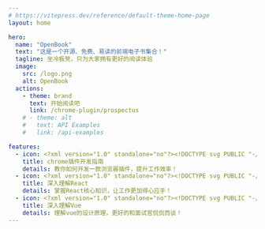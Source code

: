 ```yaml
---
# https://vitepress.dev/reference/default-theme-home-page
layout: home

hero:
  name: "OpenBook"
  text: "这是一个开源、免费、易读的前端电子书集合！"
  tagline: 坐冷板凳，只为大家拥有更好的阅读体验
  image:
    src: /logo.png
    alt: OpenBook
  actions:
    - theme: brand
      text: 开始阅读吧
      link: /chrome-plugin/prospectus
    # - theme: alt
    #   text: API Examples
    #   link: /api-examples

features:
  - icon: <?xml version="1.0" standalone="no"?><!DOCTYPE svg PUBLIC "-//W3C//DTD SVG 1.1//EN" "http://www.w3.org/Graphics/SVG/1.1/DTD/svg11.dtd"><svg class="icon" width="200px" height="200.00px" viewBox="0 0 1024 1024" version="1.1" xmlns="http://www.w3.org/2000/svg"><path d="M986.467644 320.049884h-474.469829A191.947931 191.947931 0 0 0 344.369876 605.899781L107.109961 198.859928a511.691815 511.691815 0 0 1 879.357683 121.189956z" fill="#F44336" /><path d="M1023.99763 511.998815a512.459815 512.459815 0 0 1-511.999815 511.998815 461.771833 461.771833 0 0 1-63.998977-4.249998l230.399917-411.749852a192.45993 192.45993 0 0 0-70.399975-262.398905 190.258931 190.258931 0 0 0-95.539965-25.599991h474.009829a505.700817 505.700817 0 0 1 37.528986 191.999931z" fill="#FFC107" /><path d="M678.397755 607.99878L447.999838 1019.748632h-0.41A511.742815 511.742815 0 0 1 107.109961 198.859928L344.369876 605.899781l1.279999 2.098999a191.947931 191.947931 0 0 0 332.79988 0z" fill="#4CAF50" /><path d="M511.281815 725.297738a211.864923 211.864923 0 0 1-105.932961-28.36499 213.912923 213.912923 0 1 1 105.932961 28.36499z" fill="#FFFFFF" /><path d="M499.709819 341.707877a170.649938 170.649938 0 1 0 86.476969 16.690994 170.187939 170.187939 0 0 0-86.475969-16.690994z" fill="#2196F3" /></svg>
    title: chrome插件开发指南
    details: 教你如何开发一款浏览器插件，提升工作效率！
  - icon: <?xml version="1.0" standalone="no"?><!DOCTYPE svg PUBLIC "-//W3C//DTD SVG 1.1//EN" "http://www.w3.org/Graphics/SVG/1.1/DTD/svg11.dtd"><svg class="icon" width="200px" height="200.00px" viewBox="0 0 1024 1024" version="1.1" xmlns="http://www.w3.org/2000/svg"><path d="M512 420.736a91.264 91.264 0 0 0 0 182.528 91.264 91.264 0 0 0 0-182.528z m-255.648 272.8l-20.128-5.12C86.112 650.496 0.032 586.112 0.032 511.808s86.112-138.656 236.192-176.608l20.128-5.088 5.664 19.968a995.328 995.328 0 0 0 60.768 158.624l-2.624-5.952 4.32 9.088-4.32 9.088a939.776 939.776 0 0 0-56.352 145.632l-1.792 7.04-5.664 19.936z m-29.504-311.68c-114.08 32.032-184.096 81.056-184.096 129.952 0 48.864 70.016 97.888 184.096 129.952a1043.552 1043.552 0 0 1 53.184-136.416l-2.752 6.464a973.92 973.92 0 0 1-48.352-122.496l-2.08-7.488z m540.8 311.68l-5.664-20a985.024 985.024 0 0 0-60.8-158.528l2.592 5.888-4.32-9.088 4.32-9.088a942.592 942.592 0 0 0 56.384-145.6l1.792-7.072 5.664-19.968 20.192 5.088c150.048 37.92 236.16 102.304 236.16 176.64s-86.112 138.656-236.16 176.608l-20.192 5.12z m-20.928-181.696a1057.216 1057.216 0 0 1 50.432 129.952c114.144-32.096 184.096-81.12 184.096-129.952 0-48.896-70.016-97.888-184.096-129.952a1037.568 1037.568 0 0 1-53.184 136.384l2.752-6.4zM226.56 381.664l-5.664-19.936C178.688 212.992 191.488 106.4 256 69.216c63.264-36.512 164.864 6.624 271.328 115.872l14.496 14.88-14.496 14.88a1011.2 1011.2 0 0 0-101.184 123.296l-2.176 3.296-5.76 8.224-10.016 0.864a1013.344 1013.344 0 0 0-168.448 27.52l6.976-1.504-20.128 5.088z m80.896-282.88c-11.424 0-21.536 2.464-30.08 7.392-42.4 24.448-49.92 109.44-20.704 224.128a998.208 998.208 0 0 1 133.76-21.056l4.192-0.32a1066.496 1066.496 0 0 1 88.192-109.248l-0.64 0.704c-66.56-64.8-129.568-101.6-174.72-101.6z m409.12 868.768c-0.032 0-0.032 0 0 0-60.8 0-138.88-45.792-219.904-128.992l-14.496-14.88 14.496-14.88a1005.664 1005.664 0 0 0 101.12-123.328l2.176-3.296 5.76-8.224 9.984-0.864a1015.68 1015.68 0 0 0 168.544-27.456l-6.976 1.472 20.128-5.088 5.728 19.968c42.112 148.64 29.344 255.264-35.168 292.448a100.224 100.224 0 0 1-49.984 13.152h-1.504 0.064z m-174.752-144.256c66.56 64.8 129.568 101.6 174.72 101.6h0.032c11.392 0 21.536-2.464 30.048-7.392 42.4-24.448 49.952-109.472 20.704-224.16a989.856 989.856 0 0 1-133.824 21.056l-4.16 0.32a1063.008 1063.008 0 0 1-88.16 109.312l0.64-0.704z m255.616-441.632l-20.128-5.088c-46.496-12.032-101.6-21.248-158.048-25.792l-3.552-0.224-9.984-0.864-5.76-8.224a1010.24 1010.24 0 0 0-103.584-126.912l0.288 0.32-14.496-14.88 14.496-14.88C603.072 75.904 704.64 32.768 768 69.248c64.512 37.216 77.312 143.776 35.168 292.48l-5.728 19.968z m-168.096-72.768c48.736 4.448 95.008 11.648 137.984 21.376 29.28-114.688 21.728-199.68-20.704-224.128-42.144-24.352-121.376 12.96-204.8 94.208a1068.032 1068.032 0 0 1 85.312 105.248l2.208 3.296zM307.456 967.552h-1.472a100.896 100.896 0 0 1-50.464-13.408l0.48 0.256c-64.512-37.152-77.312-143.744-35.104-292.448l5.632-19.968 20.128 5.088c49.28 12.416 103.648 21.152 161.504 25.984l10.016 0.864 5.728 8.224a1008.672 1008.672 0 0 0 103.648 126.944l-0.32-0.32 14.496 14.88-14.496 14.88c-80.992 83.2-159.072 128.992-219.776 128.992z m-50.784-274.208c-29.28 114.688-21.728 199.712 20.704 224.16 42.112 24.032 121.312-13.024 204.8-94.208a1073.376 1073.376 0 0 1-85.344-105.28l-2.208-3.296a1066.08 1066.08 0 0 1-145.088-22.752l7.168 1.376z m255.328 26.784c-35.104 0-71.2-1.536-107.36-4.512l-10.016-0.864-5.76-8.224a1225.696 1225.696 0 0 1-54.304-84.448l-3.296-6.08a1155.84 1155.84 0 0 1-46.4-87.296l-3.36-7.776-4.256-9.088 4.256-9.088a1233.184 1233.184 0 0 1 53.056-101.152l-3.296 6.112a1292.8 1292.8 0 0 1 57.6-90.528l5.76-8.224 10.016-0.864a1287.264 1287.264 0 0 1 219.52 0.352l-4.8-0.352 9.984 0.864 5.728 8.224a1251.296 1251.296 0 0 1 104.064 177.92l3.328 7.68 4.32 9.088-4.32 9.088a1258.496 1258.496 0 0 1-110.048 189.6l2.656-4-5.728 8.224-9.984 0.864a1314.656 1314.656 0 0 1-107.392 4.512z m-93.728-46.24c63.136 4.736 124.32 4.736 187.52 0a1202.24 1202.24 0 0 0 90.464-154.752l3.232-7.296a1212.512 1212.512 0 0 0-96.384-166.08l2.656 4.032a1257.728 1257.728 0 0 0-191.744 0.256l4.288-0.256a1182.4 1182.4 0 0 0-90.56 154.88l-3.168 7.168a1232.064 1232.064 0 0 0 96.448 166.176l-2.72-4.16z" fill="#61DAFB" /></svg>
    title: 深入理解React
    details: 掌握React核心知识，让工作更加得心应手！
  - icon: <?xml version="1.0" standalone="no"?><!DOCTYPE svg PUBLIC "-//W3C//DTD SVG 1.1//EN" "http://www.w3.org/Graphics/SVG/1.1/DTD/svg11.dtd"><svg class="icon" width="200px" height="200.00px" viewBox="0 0 1024 1024" version="1.1" xmlns="http://www.w3.org/2000/svg"><path d="M76.416 164.309333L512 916.096 947.584 167.936v-3.626667H778.24L514.56 617.258667 251.989333 164.352z" fill="#41B883" /><path d="M252.032 164.309333l262.485333 452.992L778.24 164.309333h-158.848L515.584 342.613333 412.16 164.266667z" fill="#35495E" /></svg>
    title: 深入理解Vue
    details: 理解vue的设计原理，更好的和面试官侃侃而谈！
---
```

